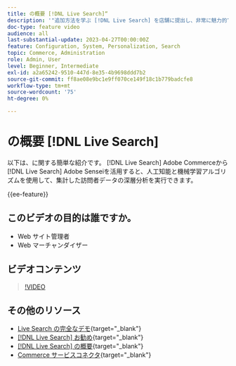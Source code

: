 ```yaml
---
title: の概要 [!DNL Live Search]“
description: '"追加方法を学ぶ [!DNL Live Search] を店舗に提出し、非常に魅力的で関連性が高くパーソナライズされたショッピングエクスペリエンスを生み出します。」'
doc-type: feature video
audience: all
last-substantial-update: 2023-04-27T00:00:00Z
feature: Configuration, System, Personalization, Search
topic: Commerce, Administration
role: Admin, User
level: Beginner, Intermediate
exl-id: a2a65242-9510-447d-8e35-4b9698ddd7b2
source-git-commit: ff8ae08e9bc1e9ff070ce149f18c1b779badcfe8
workflow-type: tm+mt
source-wordcount: '75'
ht-degree: 0%

---
```


# の概要 [!DNL Live Search]

以下は、に関する簡単な紹介です。 [!DNL Live Search] Adobe Commerceから [!DNL Live Search] Adobe Senseiを活用すると、人工知能と機械学習アルゴリズムを使用して、集計した訪問者データの深層分析を実行できます。

{{ee-feature}}

## このビデオの目的は誰ですか。

- Web サイト管理者
- Web マーチャンダイザー

## ビデオコンテンツ

>[!VIDEO](https://video.tv.adobe.com/v/3418797?learn=on)


## その他のリソース

- [Live Search の完全なデモ](https://experienceleague.adobe.com/docs/commerce-learn/tutorials/getting-started/capabilities/live-search-full-demonstration.html){target="_blank"}
- [[!DNL Live Search] お勧め](https://experienceleague.adobe.com/docs/commerce-learn/tutorials/marketing/live-search-recommendations.html){target="_blank"}
- [[!DNL Live Search] の概要](https://experienceleague.adobe.com/docs/commerce-merchant-services/live-search/overview.html){target="_blank"}
- [Commerce サービスコネクタ](https://experienceleague.adobe.com/docs/commerce-merchant-services/user-guides/integration-services/saas.html){target="_blank"}
